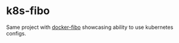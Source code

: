 # k8s-fibo

Same project with [docker-fibo](https://github.com/frans26/docker-fibo) showcasing ability to use kubernetes configs.